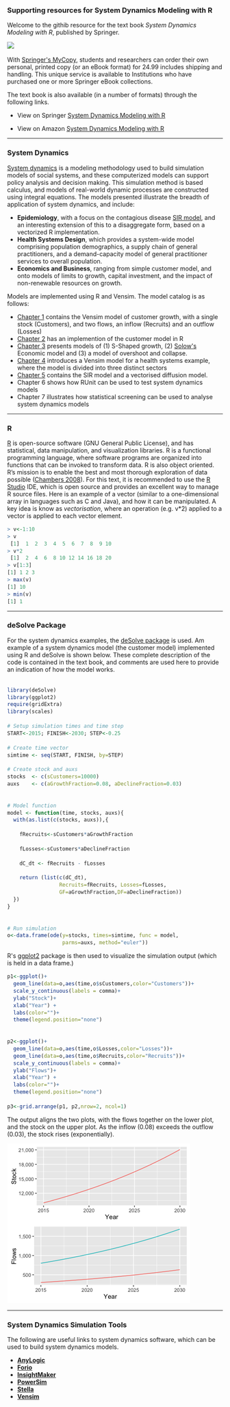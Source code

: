 ### Supporting resources for System Dynamics Modeling with R
Welcome to the githib resource for the text book *System Dynamics Modeling with R*, published by Springer.

![](https://images.springer.com/sgw/books/medium/9783319340418.jpg "")

With [Springer's MyCopy](http://www.springer.com/gp/products/books/mycopy), students and researchers can order their own personal, printed copy (or an eBook format) for 24.99 includes shipping and handling. This unique service is available to Institutions who have purchased one or more Springer eBook collections.

The text book is also available  (in a number of formats) through the following links.

* View on Springer [System Dynamics Modeling with R](http://www.springer.com/us/book/9783319340418 "View on Springer")

* View on Amazon [System Dynamics Modeling with R](https://www.amazon.co.uk/System-Dynamics-Modeling-Lecture-Networks/dp/3319340417/ref=sr_1_1?s=books&ie=UTF8&qid=1465684713&sr=1-1&keywords=system+dynamics+modeling+with+r "View on Springer")




---

### System Dynamics
[System dynamics](http://www.systemdynamics.org) is a modeling methodology used to build simulation models of social systems, and these computerized models can support policy analysis and decision making.  This simulation method is based calculus, and models of real-world dynamic processes are constructed using integral equations. The models presented illustrate the breadth of application of system dynamics, and include:

* **Epidemiology**, with a focus on the contagious disease [SIR model](http://mathworld.wolfram.com/SIRModel.html ), and an interesting extension of this to a disaggregate form, based on a vectorized R implementation.
* **Health Systems Design**, which provides a system-wide model comprising population demographics, a supply chain of general practitioners, and a demand-capacity model of general practitioner services to overall population.
* **Economics and Business**, ranging from simple customer model, and onto models of limits to growth, capital investment, and the impact of non-renewable resources on growth.


Models are implemented using R and Vensim. The model catalog is as follows:

* [Chapter 1](https://github.com/JimDuggan/SDMR/tree/master/models/01%20Chapter/Vensim) contains the Vensim model of customer growth, with a single stock (Customers), and two flows, an inflow (Recruits) and an outflow (Losses)
* [Chapter 2](https://github.com/JimDuggan/SDMR/tree/master/models/02%20Chapter/R) has an implemention of the customer model in R
* [Chapter 3](https://github.com/JimDuggan/SDMR/tree/master/models/03%20Chapter) presents models of (1) S-Shaped growth, (2) [Solow's](http://piketty.pse.ens.fr/files/Solow1956.pdf) Economic model and (3) a model of overshoot and collapse.
* [Chapter 4](https://github.com/JimDuggan/SDMR/tree/master/models/04%20Chapter) introduces a  Vensim model for a health systems example, where the model is divided into three distinct sectors
* [Chapter 5](https://github.com/JimDuggan/SDMR/tree/master/models/05%20Chapter) contains the SIR model and a vectorised diffusion model.
* Chapter 6 shows how RUnit can be used to test system dynamics models
* Chapter 7 illustrates how statistical screening can be used to analyse system dynamics models


---

### R
[R](https://www.r-project.org) is open-source software (GNU General Public License), and has statistical, data manipulation, and visualization libraries. R is a functional programming language, where software programs are organized into functions that can be invoked to transform data. R is also object oriented. R’s mission is to enable the best and most thorough exploration of data possible ([Chambers 2008](http://www.springer.com/us/book/9780387759357)). For this text, it is recommended to use the [R Studio](https://www.rstudio.com) IDE, which is open source and provides an excellent way to manage R source files. Here is an example of a vector (similar to a one-dimensional array in languages such as C and Java), and how it can be manipulated. A key idea is know as *vectorisation*, where an operation (e.g. v*2) applied to a vector is applied to each vector element.

```R
> v<-1:10
> v
 [1]  1  2  3  4  5  6  7  8  9 10
> v*2
 [1]  2  4  6  8 10 12 14 16 18 20
> v[1:3]
[1] 1 2 3
> max(v)
[1] 10
> min(v)
[1] 1
```
---

### deSolve Package
For the system dynamics examples, the [deSolve package](https://cran.r-project.org/web/packages/deSolve/deSolve.pdf) is used. Am example of a system dynamics model (the customer model) implemented using R and deSolve is shown below. These complete description of the code is contained in the text book, and comments are used here to provide an indication of how the model works.

```R

library(deSolve)
library(ggplot2)
require(gridExtra)
library(scales)

# Setup simulation times and time step
START<-2015; FINISH<-2030; STEP<-0.25

# Create time vector
simtime <- seq(START, FINISH, by=STEP)

# Create stock and auxs
stocks  <- c(sCustomers=10000)
auxs    <- c(aGrowthFraction=0.08, aDeclineFraction=0.03)


# Model function
model <- function(time, stocks, auxs){
  with(as.list(c(stocks, auxs)),{ 
    
    fRecruits<-sCustomers*aGrowthFraction
    
    fLosses<-sCustomers*aDeclineFraction
    
    dC_dt <- fRecruits - fLosses
    
    return (list(c(dC_dt),
                 Recruits=fRecruits, Losses=fLosses,
                 GF=aGrowthFraction,DF=aDeclineFraction))   
  })
}


# Run simulation
o<-data.frame(ode(y=stocks, times=simtime, func = model, 
                  parms=auxs, method="euler"))
```
R's [ggplot2](http://ggplot2.org) package is then used to visualize the simulation output (which is held in a data frame.)

```R
p1<-ggplot()+
  geom_line(data=o,aes(time,o$sCustomers,color="Customers"))+
  scale_y_continuous(labels = comma)+
  ylab("Stock")+
  xlab("Year") +
  labs(color="")+
  theme(legend.position="none")


p2<-ggplot()+
  geom_line(data=o,aes(time,o$Losses,color="Losses"))+
  geom_line(data=o,aes(time,o$Recruits,color="Recruits"))+
  scale_y_continuous(labels = comma)+
  ylab("Flows")+
  xlab("Year") +
  labs(color="")+
  theme(legend.position="none")

p3<-grid.arrange(p1, p2,nrow=2, ncol=1)
```

The output aligns the two plots, with the flows together on the lower plot, and the stock on the upper plot. As the inflow (0.08) exceeds the outflow (0.03), the stock rises (exponentially).

![](images/CSim.png?raw=true)


---

### System Dynamics Simulation Tools

The following are useful links to system dynamics software, which can be used to build system dynamics models.

* [**AnyLogic**](http://www.anylogic.com)
* [**Forio**](http://forio.com)
* [**InsightMaker**](https://insightmaker.com)
* [**PowerSim**](http://www.powersim.com)
* [**Stella**](http://www.iseesystems.com/softwares/Education/StellaSoftware.aspx)
* [**Vensim**](http://vensim.com)




